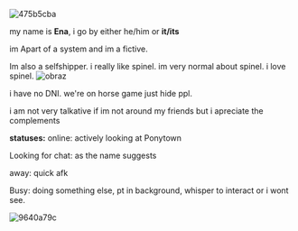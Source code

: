 ![475b5cba](https://github.com/user-attachments/assets/855a9c66-7278-4659-92c6-3b9db05cf630)

my name is **Ena**, i go by either he/him or **it/its**

im Apart of a system and im a fictive.

Im also a selfshipper. i really like spinel. im very normal about spinel. i love spinel. 
![obraz](https://github.com/user-attachments/assets/210a8a28-fffc-41a7-a0e9-efc9938be39c)

i have no DNI. we're on horse game just hide ppl.

i am not very talkative if im not around my friends but i apreciate the complements


**statuses:**
online: actively looking at Ponytown

Looking for chat: as the name suggests

away: quick afk

Busy: doing something else, pt in background, whisper to interact or i wont see.
 
![9640a79c](https://github.com/user-attachments/assets/c1011aea-323f-4272-a38e-31fe82455f81)




